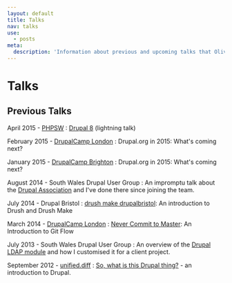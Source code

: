 ```yaml
---
layout: default
title: Talks
nav: talks
use:
  - posts
meta:
  description: 'Information about previous and upcoming talks that Oliver has presented at conferences and user groups.'
---
```

# Talks

<!-- ## Upcoming Talks -->

## Previous Talks

April 2015 - [PHPSW](http://phpsw.org.uk/events/221484360-lightning-talks)
: [Drupal 8](https://speakerdeck.com/opdavies/drupal-8) (lightning talk)

February 2015 - [DrupalCamp London](http://2015.drupalcamplondon.co.uk)
: Drupal.org in 2015: What's coming next?

January 2015 - [DrupalCamp Brighton](http://www.drupalcampbrighton.co.uk/drupalcamp-brighton-2015/)
: Drupal.org in 2015: What's coming next?

August 2014 - South Wales Drupal User Group
: An impromptu talk about the [Drupal Association](https://assoc.drupal.org) and I've done there since joining the team.

July 2014 - Drupal Bristol
: [drush make drupalbristol](/blog/drush-make-drupalbristol): An introduction to Drush and Drush Make

March 2014 - [DrupalCamp London](http://2014.drupalcamplondon.co.uk)
: [Never Commit to Master](/blog/what-git-flow): An Introduction to Git Flow

July 2013 - South Wales Drupal User Group
: An overview of the [Drupal LDAP module](http://www.drupal.org/project/ldap) and how I customised it for a client project.

September 2012 - [unified.diff](http://unifieddiff.co.uk)
: [So, what is this Drupal thing?](http://vimeo.com/49827006) - an introduction to Drupal.
